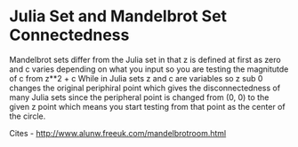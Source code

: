 
# Julia Set and Mandelbrot Set Connectedness
Mandelbrot sets differ from the Julia set in that z is defined at first as zero and c varies depending on what you input so you are testing the magnitutde of c from z**2 + c
While in Julia sets z and c are variables so z sub 0 changes the original periphiral point which gives the disconnectedness of many Julia sets since the peripheral point is changed from (0, 0) to the given z point which means you start testing from that point as the center of the circle.

Cites - http://www.alunw.freeuk.com/mandelbrotroom.html
